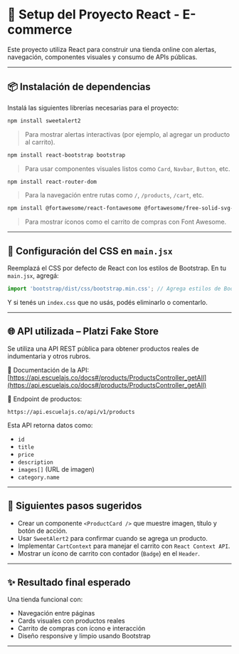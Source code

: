 # 🛒 Setup del Proyecto React - E-commerce

Este proyecto utiliza React para construir una tienda online con alertas, navegación, componentes visuales y consumo de APIs públicas.

---

## 📦 Instalación de dependencias

Instalá las siguientes librerías necesarias para el proyecto:

```bash
npm install sweetalert2
```
> Para mostrar alertas interactivas (por ejemplo, al agregar un producto al carrito).

```bash
npm install react-bootstrap bootstrap
```
> Para usar componentes visuales listos como `Card`, `Navbar`, `Button`, etc.

```bash
npm install react-router-dom
```
> Para la navegación entre rutas como `/`, `/products`, `/cart`, etc.

```bash
npm install @fortawesome/react-fontawesome @fortawesome/free-solid-svg-icons @fortawesome/fontawesome-svg-core
```
> Para mostrar íconos como el carrito de compras con Font Awesome.

---

## 🎨 Configuración del CSS en `main.jsx`

Reemplazá el CSS por defecto de React con los estilos de Bootstrap. En tu `main.jsx`, agregá:

```jsx
import 'bootstrap/dist/css/bootstrap.min.css'; // Agrega estilos de Bootstrap
```

Y si tenés un `index.css` que no usás, podés eliminarlo o comentarlo.

---

## 🌐 API utilizada – Platzi Fake Store

Se utiliza una API REST pública para obtener productos reales de indumentaria y otros rubros.

📎 Documentación de la API:  
[https://api.escuelajs.co/docs#/products/ProductsController_getAll](https://api.escuelajs.co/docs#/products/ProductsController_getAll)

🔗 Endpoint de productos:

```
https://api.escuelajs.co/api/v1/products
```

Esta API retorna datos como:

- `id`
- `title`
- `price`
- `description`
- `images[]` (URL de imagen)
- `category.name`

---

## 🧠 Siguientes pasos sugeridos

- Crear un componente `<ProductCard />` que muestre imagen, título y botón de acción.
- Usar `SweetAlert2` para confirmar cuando se agrega un producto.
- Implementar `CartContext` para manejar el carrito con `React Context API`.
- Mostrar un ícono de carrito con contador (`Badge`) en el `Header`.

---

## ✨ Resultado final esperado

Una tienda funcional con:

- Navegación entre páginas
- Cards visuales con productos reales
- Carrito de compras con ícono e interacción
- Diseño responsive y limpio usando Bootstrap

---
